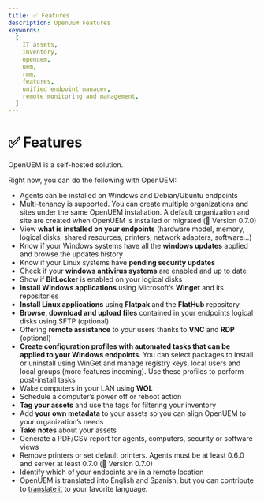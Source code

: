 ```yaml
---
title: ✅ Features
description: OpenUEM Features
keywords:
  [
    IT assets,
    inventory,
    openuem,
    uem,
    rmm,
    features,
    unified endpoint manager,
    remote monitoring and management,
  ]
---
```


# ✅ Features

OpenUEM is a self-hosted solution.

Right now, you can do the following with OpenUEM:

- Agents can be installed on Windows and Debian/Ubuntu endpoints
- Multi-tenancy is supported. You can create multiple organizations and sites under the same OpenUEM installation. A default organization and site are created when OpenUEM is installed or migrated (🎯 Version 0.7.0)
- View **what is installed on your endpoints** (hardware model, memory, logical disks, shared resources, printers, network adapters, software…)
- Know if your Windows systems have all the **windows updates** applied and browse the updates history
- Know if your Linux systems have **pending security updates**
- Check if your **windows antivirus systems** are enabled and up to date
- Show if **BitLocker** is enabled on your logical disks
- **Install Windows applications** using Microsoft’s **Winget** and its repositories
- **Install Linux applications** using **Flatpak** and the **FlatHub** repository
- **Browse, download and upload files** contained in your endpoints logical disks using SFTP (optional)
- Offering **remote assistance** to your users thanks to **VNC** and **RDP** (optional)
- **Create configuration profiles with automated tasks that can be applied to your Windows endpoints**. You can select packages to install or uninstall using WinGet and manage registry keys, local users and local groups (more features incoming). Use these profiles to perform post-install tasks
- Wake computers in your LAN using **WOL**
- Schedule a computer’s power off or reboot action
- **Tag your assets** and use the tags for filtering your inventory
- Add **your own metadata** to your assets so you can align OpenUEM to your organization’s needs
- **Take notes** about your assets
- Generate a PDF/CSV report for agents, computers, security or software views
- Remove printers or set default printers. Agents must be at least 0.6.0 and server at least 0.7.0 (🎯 Version 0.7.0)
- Identify which of your endpoints are in a remote location
- OpenUEM is translated into English and Spanish, but you can contribute to [translate it](/docs/09-Development/02-i18n.md) to your favorite language.
